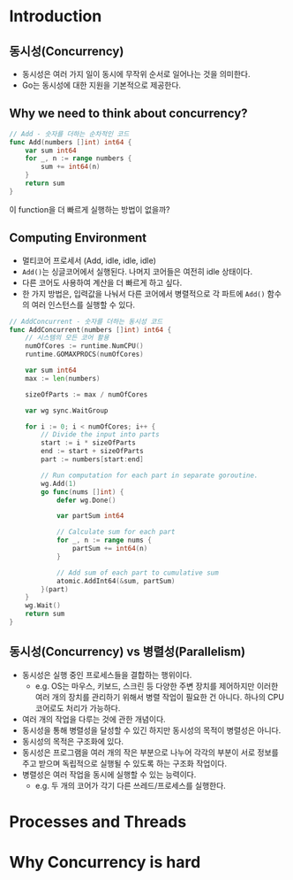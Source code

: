 # Introduction

## 동시성(Concurrency)

- 동시성은 여러 가지 일이 동시에 무작위 순서로 일어나는 것을 의미한다.
- Go는 동시성에 대한 지원을 기본적으로 제공한다.

## Why we need to think about concurrency?

```go
// Add - 숫자를 더하는 순차적인 코드
func Add(numbers []int) int64 {
	var sum int64
	for _, n := range numbers {
		sum += int64(n)
	}
	return sum
}
```

이 function을 더 빠르게 실행하는 방법이 없을까?

## Computing Environment

- 멀티코어 프로세서 (Add, idle, idle, idle)
- `Add()`는 싱글코어에서 실행된다. 나머지 코어들은 여전히 idle 상태이다.
- 다른 코어도 사용하여 계산을 더 빠르게 하고 싶다.
- 한 가지 방법은, 입력값을 나눠서 다른 코어에서 병렬적으로 각 파트에 `Add()` 함수의 여러 인스턴스를 실행할 수 있다.

```go
// AddConcurrent - 숫자를 더하는 동시성 코드
func AddConcurrent(numbers []int) int64 {
	// 시스템의 모든 코어 활용
	numOfCores := runtime.NumCPU()
	runtime.GOMAXPROCS(numOfCores)

	var sum int64
	max := len(numbers)

	sizeOfParts := max / numOfCores

	var wg sync.WaitGroup

	for i := 0; i < numOfCores; i++ {
		// Divide the input into parts
		start := i * sizeOfParts
		end := start + sizeOfParts
		part := numbers[start:end]

		// Run computation for each part in separate goroutine.
		wg.Add(1)
		go func(nums []int) {
			defer wg.Done()

			var partSum int64

			// Calculate sum for each part
			for _, n := range nums {
				partSum += int64(n)
			}

			// Add sum of each part to cumulative sum
			atomic.AddInt64(&sum, partSum)
		}(part)
	}
	wg.Wait()
	return sum
}
```

## 동시성(Concurrency) vs 병렬성(Parallelism)

- 동시성은 실행 중인 프로세스들을 결합하는 행위이다.
  - e.g. OS는 마우스, 키보드, 스크린 등 다양한 주변 장치를 제어하지만 이러한 여러 개의 장치를 관리하기 위해서 병렬 작업이 필요한 건 아니다. 하나의 CPU 코어로도 처리가 가능하다.
- 여러 개의 작업을 다루는 것에 관한 개념이다.
- 동시성을 통해 병렬성을 달성할 수 있긴 하지만 동시성의 목적이 병렬성은 아니다.
- 동시성의 목적은 구조화에 있다.
- 동시성은 프로그램을 여러 개의 작은 부분으로 나누어 각각의 부분이 서로 정보를 주고 받으며 독립적으로 실행될 수 있도록 하는 구조화 작업이다.
- 병렬성은 여러 작업을 동시에 실행할 수 있는 능력이다.
  - e.g. 두 개의 코어가 각기 다른 쓰레드/프로세스를 실행한다.

# Processes and Threads

# Why Concurrency is hard